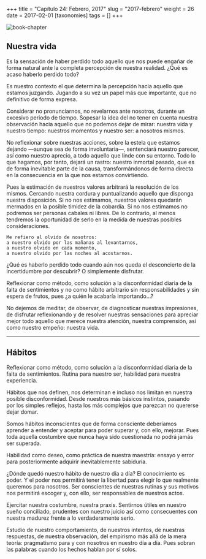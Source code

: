 +++
title = "Capítulo 24: Febrero, 2017"
slug = "2017-febrero"
weight = 26
date = 2017-02-01
[taxonomies]
tags = []
+++

![book-chapter](/images/books/oeur/24.jpg)

## Nuestra vida

Es la sensación de haber perdido todo aquello que nos puede engañar de forma natural ante la completa percepción de nuestra realidad. ¿Qué es acaso haberlo perdido todo?

Es nuestro contexto el que determina la percepción hacia aquello que estamos juzgando. Jugando a su vez un papel más que importante, que no definitivo de forma expresa.

Considerar no pronunciarnos, no revelarnos ante nosotros, durante un excesivo periodo de tiempo. Sopesar la idea del no tener en cuenta nuestra observación hacia aquello que no podemos dejar de mirar: nuestra vida y nuestro tiempo: nuestros momentos y nuestro ser: a nosotros mismos.

No reflexionar sobre nuestras acciones, sobre la estela que estamos dejando —aunque sea de forma involuntaria—, sentenciará nuestro parecer, así como nuestro aprecio, a todo aquello que linde con su entorno. Todo lo que hagamos, por tanto, dejará un rastro: nuestro inmortal pasado, que es de forma inevitable parte de la causa, transformándonos de forma directa en la consecuencia en la que nos estamos convirtiendo.

Pues la estimación de nuestros valores arbitrará la resolución de los mismos. Cercando nuestra cordura y puntualizando aquello que disponga nuestra disposición. Si no nos estimamos, nuestros valores quedarán mermados en la posible timidez de la cobardía. Si no nos estimamos no podremos ser personas cabales ni libres. De lo contrario, al menos tendremos la oportunidad de serlo en la medida de nuestras posibles consideraciones.
```
Me refiero al olvido de nosotros:
a nuestro olvido por las mañanas al levantarnos,
a nuestro olvido en cada momento,
a nuestro olvido por las noches al acostarnos.
```
¿Qué es haberlo perdido todo cuando aún nos queda el desconcierto de la incertidumbre por descubrir? O simplemente disfrutar.

Reflexionar como método, como solución a la disconformidad diaria de la falta de sentimientos y no como hábito arbitrario sin responsabilidades y sin espera de frutos, pues ¿a quién le acabaría importando...?

No dejemos de meditar, de observar, de diagnosticar nuestras impresiones, de disfrutar reflexionando y de resolver nuestras sensaciones para apreciar mejor todo aquello que merece nuestra atención, nuestra comprensión, así como nuestro empeño: nuestra vida.

---

## Hábitos

Reflexionar como método, como solución a la disconformidad diaria de la falta de sentimientos. Rutina para nuestro ser, habilidad para nuestra experiencia.

Hábitos que nos definen, nos determinan e incluso nos limitan en nuestra posible disconformidad. Desde nuestros más básicos instintos, pasando por los simples reflejos, hasta los más complejos que parezcan no quererse dejar domar.

Somos hábitos inconscientes que de forma consciente deberíamos aprender a entender y aceptar para poder superar y, con ello, mejorar. Pues toda aquella costumbre que nunca haya sido cuestionada no podrá jamás ser superada.

Habilidad como deseo, como práctica de nuestra maestría: ensayo y error para posteriormente adquirir inevitablemente sabiduría.

¿Dónde quedó nuestro hábito de nuestro día a día? El conocimiento es poder. Y el poder nos permitirá tener la libertad para elegir lo que realmente queremos para nosotros. Ser conscientes de nuestras rutinas y sus motivos nos permitirá escoger y, con ello, ser responsables de nuestros actos.

Ejercitar nuestra costumbre, nuestra praxis. Sentirnos útiles en nuestro sueño conciliado, prudentes con nuestro juicio así como consecuentes con nuestra madurez frente a lo verdaderamente serio.

Estudio de nuestro comportamiento, de nuestros intentos, de nuestras respuestas, de nuestra observación, del empirismo más allá de la mera teoría: pragmatismo para y con nosotros en nuestro día a día. Pues sobran las palabras cuando los hechos hablan por sí solos.

